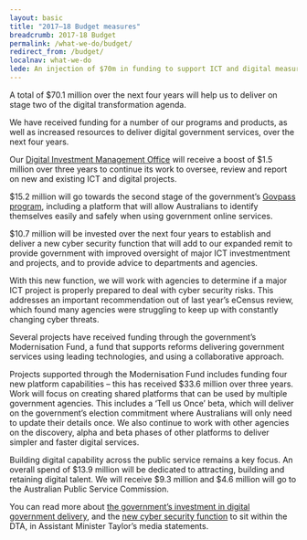 ```yaml
---
layout: basic
title: "2017–18 Budget measures"
breadcrumb: 2017-18 Budget
permalink: /what-we-do/budget/
redirect_from: /budget/
localnav: what-we-do
lede: An injection of $70m in funding to support ICT and digital measures in the 2017–18 budget will allow us to continue our work to make it easier for all Australians to access digital government services.
---
```


A total of $70.1 million over the next four years will help us to deliver on stage two of the digital transformation agenda.

We have received funding for a number of our programs and products, as well as increased resources to deliver digital government services, over the next four years.

Our [Digital Investment Management Office](https://www.dta.gov.au/what-we-do/policies-and-programs/digital-investment-management-office/) will receive a boost of $1.5 million over three years to continue its work to oversee, review and report on new and existing ICT and digital projects.

$15.2 million will go towards the second stage of the government’s [Govpass program](https://www.dta.gov.au/what-we-do/platforms/govpass/), including a platform that will allow Australians to identify themselves easily and safely when using government online services.

$10.7 million will be invested over the next four years to establish and deliver a new cyber security function that will add to our expanded remit to provide government with improved oversight of major ICT investmentment and projects, and to provide advice to departments and agencies.

With this new function, we will work with agencies to determine if a major ICT project is properly prepared to deal with cyber security risks. This addresses an important recommendation out of last year’s eCensus review, which found many agencies were struggling to keep up with constantly changing cyber threats. 

Several projects have received funding through the government’s Modernisation Fund, a fund that supports reforms delivering government services using leading technologies, and using a collaborative approach.

Projects supported through the Modernisation Fund includes funding four new platform capabilities – this has received $33.6 million over three years. Work will focus on creating shared platforms that can be used by multiple government agencies. This includes a ‘Tell us Once’ beta, which will deliver on the government’s election commitment where Australians will only need to update their details once. We also continue to work with other agencies on the discovery, alpha and beta phases of other platforms to deliver simpler and faster digital services.

Building digital capability across the public service remains a key focus. An overall spend of $13.9 million will be dedicated to attracting, building and retaining digital talent. We will receive $9.3 million and $4.6 million will go to the Australian Public Service Commission. 

You can read more about [the government’s investment in digital government delivery](http://ministers.dpmc.gov.au/taylor/2017/budget-commits-70m-boost-digital-government-delivery), and the [new cyber security function](http://ministers.dpmc.gov.au/taylor/2017/106-million-boost-strengthen-cyber-security-through-dta) to sit within the DTA, in Assistant Minister Taylor’s media statements.
